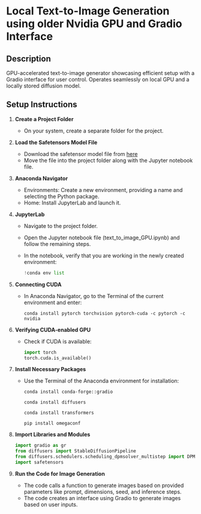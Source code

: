 # Local Text-to-Image Generation using older Nvidia GPU and Gradio Interface

## Description
GPU-accelerated text-to-image generator showcasing efficient setup with a Gradio interface for user control. 
Operates seamlessly on local GPU and a locally stored diffusion model.

## Setup Instructions
1. **Create a Project Folder**
   - On your system, create a separate folder for the project.

2. **Load the Safetensors Model File**
   - Download the safetensor model file from [here](https://huggingface.co/dreamlike-art/dreamlike-diffusion-1.0/blob/main/dreamlike-diffusion-1.0.safetensors)
   - Move the file into the project folder along with the Jupyter notebook file.

3. **Anaconda Navigator**
   - Environments: Create a new environment, providing a name and selecting the Python package.
   - Home: Install JupyterLab and launch it.

4. **JupyterLab**
   - Navigate to the project folder.
   - Open the Jupyter notebook file (text_to_image_GPU.ipynb) and follow the remaining steps.
   - In the notebook, verify that you are working in the newly created environment:
     
     ```python
     !conda env list

5. **Connecting CUDA**
   - In Anaconda Navigator, go to the Terminal of the current environment and enter:

     `conda install pytorch torchvision pytorch-cuda -c pytorch -c nvidia`

6. **Verifying CUDA-enabled GPU**
   - Check if CUDA is available:

     ```python
     import torch
     torch.cuda.is_available()

8. **Install Necessary Packages**
   - Use the Terminal of the Anaconda environment for installation:
     
     `conda install conda-forge::gradio`
     
     `conda install diffusers`
     
     `conda install transformers`
     
     `pip install omegaconf`

9. **Import Libraries and Modules**
   ```python
   import gradio as gr
   from diffusers import StableDiffusionPipeline
   from diffusers.schedulers.scheduling_dpmsolver_multistep import DPMSolverMultistepScheduler
   import safetensors

10. **Run the Code for Image Generation**
    - The code calls a function to generate images based on provided parameters like prompt, dimensions, seed, and inference steps.
    - The code creates an interface using Gradio to generate images based on user inputs.
